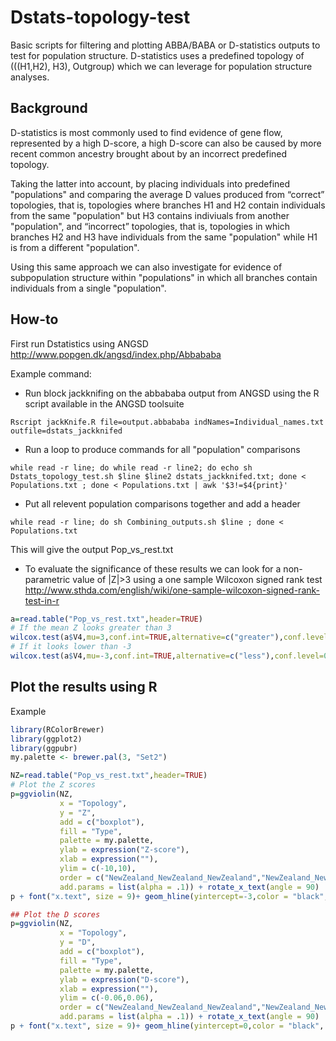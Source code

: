 # Dstats-topology-test
Basic scripts for filtering and plotting ABBA/BABA or D-statistics outputs to test for population structure. D-statistics uses a predefined topology of (((H1,H2), H3), Outgroup) which we can leverage for population structure analyses.

## Background
D-statistics is most commonly used to find evidence of gene flow, represented by a high D-score, a high D-score can also be caused by more recent common ancestry brought about by an incorrect predefined topology. 

Taking the latter into account, by placing individuals into predefined "populations" and comparing the average D values produced from “correct” topologies, that is, topologies where branches H1 and H2 contain individuals from the same "population" but H3 contains indiviuals from another "population", and “incorrect” topologies, that is, topologies in which branches H2 and H3 have individuals from the same "population" while H1 is from a different "population". 

Using this same approach we can also investigate for evidence of subpopulation structure within "populations" in which all branches contain individuals from a single "population".

## How-to

First run Dstatistics using ANGSD http://www.popgen.dk/angsd/index.php/Abbababa

Example command: 


 - Run block jackknifing on the abbababa output from ANGSD using the R script available in the ANGSD toolsuite

`Rscript jackKnife.R file=output.abbababa indNames=Individual_names.txt outfile=dstats_jackknifed`

 - Run a loop to produce commands for all "population" comparisons

`while read -r line; do while read -r line2; do echo sh Dstats_topology_test.sh $line $line2 dstats_jackknifed.txt; done < Populations.txt ; done < Populations.txt | awk '$3!=$4{print}'`

 - Put all relevent population comparisons together and add a header

`while read -r line; do sh Combining_outputs.sh $line ; done < Populations.txt`

This will give the output Pop_vs_rest.txt 

 - To evaluate the significance of these results we can look for a non-parametric value of |Z|>3 using a one sample Wilcoxon signed rank test
http://www.sthda.com/english/wiki/one-sample-wilcoxon-signed-rank-test-in-r

```R
a=read.table("Pop_vs_rest.txt",header=TRUE)
# If the mean Z looks greater than 3
wilcox.test(a$V4,mu=3,conf.int=TRUE,alternative=c("greater"),conf.level=0.95)
# If it looks lower than -3
wilcox.test(a$V4,mu=-3,conf.int=TRUE,alternative=c("less"),conf.level=0.95)
```

## Plot the results using R

Example

```R
library(RColorBrewer)
library(ggplot2)
library(ggpubr)
my.palette <- brewer.pal(3, "Set2")

NZ=read.table("Pop_vs_rest.txt",header=TRUE)
# Plot the Z scores
p=ggviolin(NZ,
           x = "Topology",
           y = "Z",
           add = c("boxplot"),
           fill = "Type",
           palette = my.palette,
           ylab = expression("Z-score"),
           xlab = expression(""),
           ylim = c(-10,10),
           order = c("NewZealand_NewZealand_NewZealand","NewZealand_NewZealand_SouthAfrica","SouthAfrica_NewZealand_NewZealand","NewZealand_NewZealand_SouthAustralia","SouthAustralia_NewZealand_NewZealand","NewZealand_NewZealand_WestAustralia","WestAustralia_NewZealand_NewZealand"),
           add.params = list(alpha = .1)) + rotate_x_text(angle = 90)
p + font("x.text", size = 9)+ geom_hline(yintercept=-3,color = "black", size=0.5,linetype="dashed")+ geom_hline(yintercept=3,color = "black", size=0.5,linetype="dashed") + rremove("legend")

## Plot the D scores
p=ggviolin(NZ,
           x = "Topology",
           y = "D",
           add = c("boxplot"),
           fill = "Type",
           palette = my.palette,
           ylab = expression("D-score"),
           xlab = expression(""),
           ylim = c(-0.06,0.06),
           order = c("NewZealand_NewZealand_NewZealand","NewZealand_NewZealand_SouthAfrica","SouthAfrica_NewZealand_NewZealand","NewZealand_NewZealand_SouthAustralia","SouthAustralia_NewZealand_NewZealand","NewZealand_NewZealand_WestAustralia","WestAustralia_NewZealand_NewZealand"),
           add.params = list(alpha = .1)) + rotate_x_text(angle = 90)
p + font("x.text", size = 9)+ geom_hline(yintercept=0,color = "black", size=0.5,linetype="dashed") + rremove("legend")`
```
